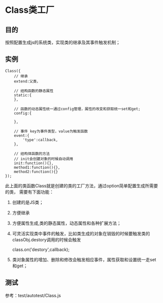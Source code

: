 # Class类工厂


## 目的
按照配置生成js的系统类，实现类的继承及其事件触发机制；

## 实例

    Class({
		// 继承
		extend:父类，

        // 结构函数的静态属性
        static:{
        },

        // 函数的动态属性统一通过config管理，属性的改变和获取统一set和get;
        config:{

        },

        // 事件 key为事件类型，value为触发函数
        event:{
            'type':callback,
        },

        // 结构体函数的方法
        // init会创建对象的时候自动调用
        init:function(){},
        method1:function(){},
        method2:function(){}
    });

此上面的类函数Class就是创建的类的工厂方法，通过option简单配置生成所需要的类， 需要有下面功能：

1. 创建的是JS类；
2. 方便继承
3. 方便属性生成,类的静态属性，动态属性和各种扩展方法；
4. 可灵活实现类中事件的触发，比如类生成的对象在销毁的时候要触发类的classObj.destory调用的时候会触发
    
    class.on('destory',callback);

5. 类对象属性的增加、删除和修改会触发相应事件，属性获取和设置统一走set和get；

## 测试

参考：test/autotest/Class.js